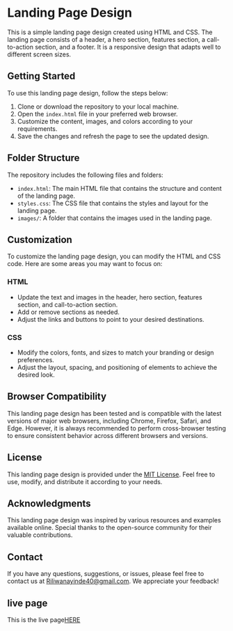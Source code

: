 


# Landing Page Design

This is a simple landing page design created using HTML and CSS. The landing page consists of a header, a hero section, features section, a call-to-action section, and a footer. It is a responsive design that adapts well to different screen sizes.

## Getting Started

To use this landing page design, follow the steps below:

1. Clone or download the repository to your local machine.
2. Open the `index.html` file in your preferred web browser.
3. Customize the content, images, and colors according to your requirements.
4. Save the changes and refresh the page to see the updated design.

## Folder Structure

The repository includes the following files and folders:

- `index.html`: The main HTML file that contains the structure and content of the landing page.
- `styles.css`: The CSS file that contains the styles and layout for the landing page.
- `images/`: A folder that contains the images used in the landing page.

## Customization

To customize the landing page design, you can modify the HTML and CSS code. Here are some areas you may want to focus on:

### HTML

- Update the text and images in the header, hero section, features section, and call-to-action section.
- Add or remove sections as needed.
- Adjust the links and buttons to point to your desired destinations.

### CSS

- Modify the colors, fonts, and sizes to match your branding or design preferences.
- Adjust the layout, spacing, and positioning of elements to achieve the desired look.

## Browser Compatibility

This landing page design has been tested and is compatible with the latest versions of major web browsers, including Chrome, Firefox, Safari, and Edge. However, it is always recommended to perform cross-browser testing to ensure consistent behavior across different browsers and versions.

## License

This landing page design is provided under the [MIT License](LICENSE). Feel free to use, modify, and distribute it according to your needs.

## Acknowledgments

This landing page design was inspired by various resources and examples available online. Special thanks to the open-source community for their valuable contributions.

## Contact

If you have any questions, suggestions, or issues, please feel free to contact us at [Riliwanayinde40@gmail.com](mailto:Riliwanayinde40@gmail.com). We appreciate your feedback!
## live page
This is the live page[HERE](https://ayinde7277.github.io/Landing-Page/)